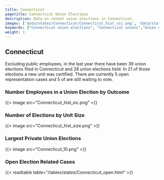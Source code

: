 ```yaml
---
title: Connecticut
pagetitle: Connecticut Union Elections
description: Data on recent union elections in Connecticut.
images: ['data/states/Connecticut/Connecticut_hist_vic.png', 'data/states/Connecticut/Connecticut_hist_size.png', 'data/states/Connecticut/Connecticut_10.png']
keywords: ["Connecticut union elections", "Connecticut unions","Union elections"]
weight: 1
---
```

##  Connecticut

Excluding public employees, in the last year there have been 39 union elections filed in Connecticut and 28 union elections held. In 21 of those elections a new unit was certified. There are currently 5 open representation cases and 5 of are still waiting to vote.

### Number Employees in a Union Election by Outcome
{{< image src="Connecticut_hist_vic.png" >}}

### Number of Elections by Unit Size
{{< image src="Connecticut_hist_size.png" >}}

### Largest Private Union Elections
{{< image src="Connecticut_10.png" >}}

### Open Election Related Cases
{{< readtable table="/tables/states/Connecticut_open.html" >}}

